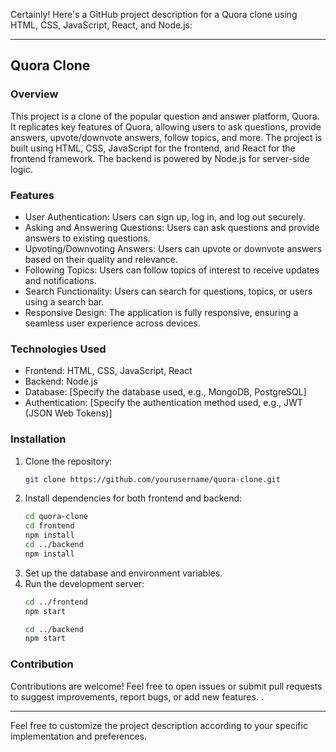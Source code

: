 Certainly! Here's a GitHub project description for a Quora clone using HTML, CSS, JavaScript, React, and Node.js:

---

## Quora Clone

### Overview
This project is a clone of the popular question and answer platform, Quora. It replicates key features of Quora, allowing users to ask questions, provide answers, upvote/downvote answers, follow topics, and more. The project is built using HTML, CSS, JavaScript for the frontend, and React for the frontend framework. The backend is powered by Node.js for server-side logic.

### Features
- User Authentication: Users can sign up, log in, and log out securely.
- Asking and Answering Questions: Users can ask questions and provide answers to existing questions.
- Upvoting/Downvoting Answers: Users can upvote or downvote answers based on their quality and relevance.
- Following Topics: Users can follow topics of interest to receive updates and notifications.
- Search Functionality: Users can search for questions, topics, or users using a search bar.
- Responsive Design: The application is fully responsive, ensuring a seamless user experience across devices.

### Technologies Used
- Frontend: HTML, CSS, JavaScript, React
- Backend: Node.js
- Database: [Specify the database used, e.g., MongoDB, PostgreSQL]
- Authentication: [Specify the authentication method used, e.g., JWT (JSON Web Tokens)]

### Installation
1. Clone the repository:
   ```bash
   git clone https://github.com/yourusername/quora-clone.git
   ```
2. Install dependencies for both frontend and backend:
   ```bash
   cd quora-clone
   cd frontend
   npm install
   cd ../backend
   npm install
   ```
3. Set up the database and environment variables.
4. Run the development server:
   ```bash
   cd ../frontend
   npm start
   ```
   ```bash
   cd ../backend
   npm start
   ```

### Contribution
Contributions are welcome! Feel free to open issues or submit pull requests to suggest improvements, report bugs, or add new features.
.

---

Feel free to customize the project description according to your specific implementation and preferences.
